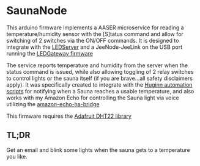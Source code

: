 SaunaNode
=========

This arduino firmware implements a AASER microservice for reading a temperature/humidity sensor with the [S]tatus command and allow for switching of 2 switches via the ON/OFF commands. It is designed to integrate with the [LEDServer](https://github.com/okachobi/arduino-aaser-gateway/tree/master/LEDServer) and a JeeNode-JeeLink on the USB port running the [LEDGateway firmware](https://github.com/okachobi/arduino-aaser-gateway/tree/master/LEDGateway)

The service reports temperature and humidity from the server when the status command is issued, while also allowing toggling of 2 relay switches to control lights or the sauna itself (if you are brave...all safety disclaimers apply). It was specifically created to integrate with the [Huginn automation scripts](https://github.com/okachobi/arduino-aaser-gateway/tree/master/Huginn) for notifying when a Sauna reaches a usable temperature, and also works with my Amazon Echo for controlling the Sauna light via voice utilizing the [amazon-echo-ha-bridge](https://github.com/armzilla/amazon-echo-ha-bridge)

This firmware requires the [Adafruit DHT22 library](https://github.com/adafruit/DHT-sensor-library)

TL;DR
-----------
Get an email and blink some lights when the sauna gets to a temperature you like.
